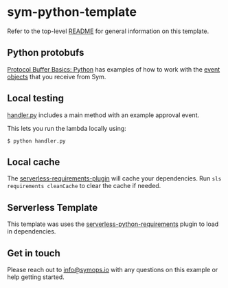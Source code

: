 # sym-python-template

Refer to the top-level [README](../README.md) for general information on this template.

## Python protobufs

[Protocol Buffer Basics: Python](https://developers.google.com/protocol-buffers/docs/pythontutorial) has examples of how to work with the [event objects](https://github.com/symopsio/types) that you receive from Sym.

## Local testing

[handler.py](handler.py) includes a main method with an example approval event.

 This lets you run the lambda locally using:
```
$ python handler.py
```

## Local cache

The [serverless-requirements-plugin](https://www.serverless.com/plugins/serverless-python-requirements/) will cache your dependencies. Run `sls requirements cleanCache` to clear the cache if needed.

## Serverless Template

This template was uses the [serverless-python-requirements](https://www.serverless.com/plugins/serverless-python-requirements/) plugin to load in dependencies.

## Get in touch

Please reach out to info@symops.io with any questions on this example or help getting started.
